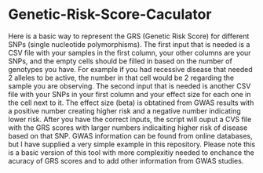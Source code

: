 # Genetic-Risk-Score-Caculator
Here is a basic way to represent the GRS (Genetic Risk Score) for different SNPs (single nucleotide polymorphisms). The first input that is needed is a CSV file with your samples in the first column, your other columns are your SNPs, and the empty cells should be filled in based on the number of genotypes you have. For example if you had recessive disease that needed 2 alleles to be active, the number in that cell would be 2 regarding the sample you are observing. The second input that is needed is another CSV file with your SNPs in your first column and your effect size for each one in the cell next to it. The effect size (beta) is obtatined from GWAS results with a positive number creating higher risk and a negative number indicating lower risk. After you have the correct inputs, the script will ouput a CVS file with the GRS scores with larger numbers indicaiting higher risk of disease based on that SNP. GWAS information can be found from online databases, but I have supplied a very simple example in this repository. Please note this is a basic version of this tool with more complexitiy needed to enchance the acuracy of GRS scores and to add other information from GWAS studies. 
